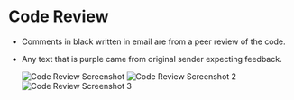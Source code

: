 # Code Review

- Comments in black written in email are from a peer review of the code.
- Any text that is purple came from original sender expecting feedback.


    
   ![Code Review Screenshot](https://github.com/dmrobbin/T11/blob/master/Milestones/Milestone4/CodeReviewEmail.png)
   ![Code Review Screenshot 2](https://github.com/dmrobbin/T11/blob/master/Milestones/Milestone4/CodeReviewEmail2.png)
   ![Code Review Screenshot 3](https://github.com/dmrobbin/T11/blob/master/Milestones/Milestone4/CodeReviewEmail3.png)


  


